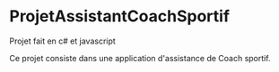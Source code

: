 # ProjetAssistantCoachSportif

Projet fait en c# et javascript

Ce projet consiste dans une application d'assistance de Coach sportif.
